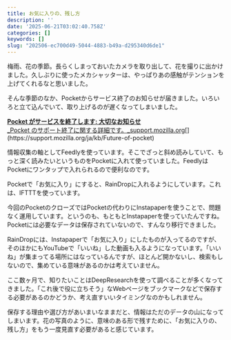 ```yaml
---
title: お気に入りの、残し方
description: ''
date: '2025-06-21T03:02:40.758Z'
categories: []
keywords: []
slug: "202506-ec700d49-5044-4883-b49a-d295340d6de1"
---
```

梅雨、花の季節。長らくしまっておいたカメラを取り出して、花を撮りに出かけました。久しぶりに使ったメカシャッターは、やっぱりあの感触がテンションを上げてくれるなと思いました。

そんな季節のなか、Pocketからサービス終了のお知らせが届きました。いろいろと立て込んでいて、取り上げるのが遅くなってしまいました。

[**Pocket がサービスを終了します: 大切なお知らせ**  
_Pocket のサポート終了に関する詳細です。_support.mozilla.org](https://support.mozilla.org/ja/kb/Future-of-pocket "https://support.mozilla.org/ja/kb/Future-of-pocket")[](https://support.mozilla.org/ja/kb/Future-of-pocket)

情報収集の軸としてFeedlyを使っています。そこでざっと斜め読みしていて、もっと深く読みたいというものをPocketに入れて使っていました。FeedlyはPocketにワンタップで入れられるので便利なのです。

Pocketで「お気に入り」にすると、RainDropに入れるようにしています。これは、IFTTTを使っています。

今回のPocketのクローズではPocketの代わりにInstapaperを使うことで、問題なく運用しています。というのも、もともとInstapaperを使っていたんですね。Pocketには必要なデータは保存されていないので、すんなり移行できました。

RainDropには、Instapaperで「お気に入り」にしたものが入ってるのですが、そのほかにもYouTubeで「いいね」した動画も入るようになっています。「いいね」が集まってる場所にはなっているんですが、ほとんど開かないし、検索もしないので、集めている意味があるのかは考えていません。

ここ数ヶ月で、知りたいことはDeepResearchを使って調べることが多くなってきました。「これ後で役に立ちそう」なWebページをブックマークなどで保存する必要があるのかどうか、考え直すいいタイミングなのかもしれません。

保存する理由や選び方があいまいなままだと、情報はただのデータの山になってしまいます。花の写真のように、意味のある形で残すために、「お気に入りの、残し方」をもう一度見直す必要があると感じています。
